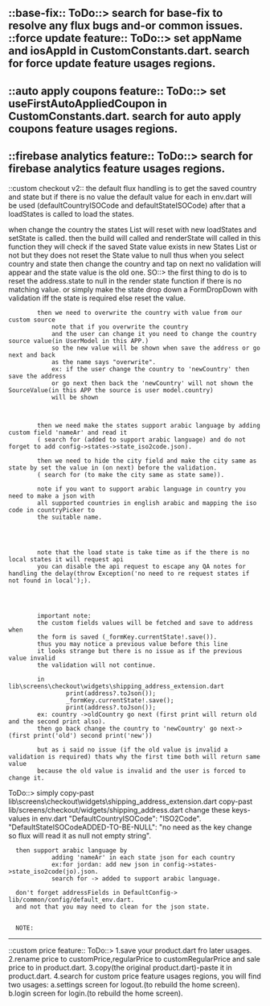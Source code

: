 ::base-fix::
        ToDo::> search for base-fix to resolve any flux bugs and-or common issues.
::force update feature::
ToDo::>
        set appName and iosAppId in CustomConstants.dart.
        search for force update feature usages regions.
-----------------------------------------------------------------
::auto apply coupons feature::
ToDo::>
        set useFirstAutoAppliedCoupon in CustomConstants.dart.
        search for auto apply coupons feature usages regions.
-----------------------------------------------------------------
::firebase analytics feature::
ToDo::>
        search for firebase analytics feature usages regions.
-----------------------------------------------------------------
::custom checkout v2::
the default flux handling is to get the saved country and state but if there is
no value the default value for each in env.dart will be used (defaultCountryISOCode and defaultStateISOCode)
after that a loadStates is called to load the states.

when change the country  the states List will reset with new loadStates and setState is called.
then the build will called and renderState will called in this function they will check
if the saved State value exists in new States List or not
but they does not reset the State value to null thus when you select country and state
then change the country and tap on next no validation will appear and the state value
is the old one.
SO::>
            the first thing to do is to reset the address.state to null in the render state function
            if there is no matching value.
            or simply make the state drop down a FormDropDown with validation
            iff the state is required
            else reset the value.

            then we need to overwrite the country with value from our custom source
                note that if you overwrite the country
                and the user can change it you need to change the country source value(in UserModel in this APP.)
                so the new value will be shown when save the address or go next and back
                as the name says "overwrite".
                ex: if the user change the country to 'newCountry' then save the address
                or go next then back the 'newCountry' will not shown the SourceValue(in this APP the source is user model.country)
                will be shown



            then we need make the states support arabic language by adding custom field 'nameAr' and read it
            ( search for (added to support arabic language) and do not forget to add config->states->state_iso2code.json).

            then we need to hide the city field and make the city same as state by set the value in (on next) before the validation.
            ( search for (to make the city same as state same)).

            note if you want to support arabic language in country you need to make a json with
            all supported countries in english arabic and mapping the iso code in countryPicker to
            the suitable name.




            note that the load state is take time as if the there is no local states it will request api
            you can disable the api request to escape any QA notes for handling the delay(throw Exception('no need to re request states if not found in local');).




            important note:
            the custom fields values will be fetched and save to address when
            the form is saved (_formKey.currentState!.save()).
            thus you may notice a previous value before this line
            it looks strange but there is no issue as if the previous value invalid
            the validation will not continue.

            in  lib\screens\checkout\widgets\shipping_address_extension.dart
                    print(address?.toJson());
                    _formKey.currentState!.save();
                    print(address?.toJson());
            ex: country ->oldCountry go next (first print will return old and the second print also).
            then go back change the country to 'newCountry' go next-> (first print('old') second print('new'))

            but as i said no issue (if the old value is invalid a validation is required) thats why the first time both will return same value
            because the old value is invalid and the user is forced to change it.

ToDo::>
      simply
                copy-past lib\screens\checkout\widgets\shipping_address_extension.dart
                copy-past lib/screens/checkout/widgets/shipping_address.dart
      change these keys-values in env.dart
                "DefaultCountryISOCode": "ISO2Code".
                "DefaultStateISOCodeADDED-TO-BE-NULL": "no need as the key change so flux will read it as null not empty string".

      then support arabic language by
                adding 'nameAr' in each state json for each country
                ex:for jordan: add new json in config->states->state_iso2code(jo).json.
                search for -> added to support arabic language.

      don't forget addressFields in DefaultConfig-> lib/common/config/default_env.dart.
      and not that you may need to clean for the json state.


      NOTE:


-----------------------------------------------------------------
::custom price feature::
ToDo::>
    1.save your product.dart fro later usages.
    2.rename price to customPrice,regularPrice to customRegularPrice and sale price to in product.dart.
    3.copy(the original product.dart)-paste it in product.dart.
    4.search for custom price feature usages regions, you will find two usages:
        a.settings screen for logout.(to rebuild the home screen).
        b.login screen for login.(to rebuild the home screen).



